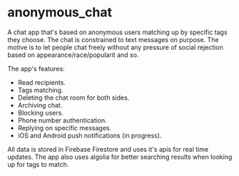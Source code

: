 # anonymous_chat

A chat app that's based on anonymous users matching up by specific tags they choose. The chat is constrained to text messages on purpose.
The motive is to let people chat freely without any pressure of social rejection based on appearance/race/popularit and so. 

The app's features:
- Read recipients.
- Tags matching.
- Deleting the chat room for both sides.
- Archiving chat.
- Blocking users.
- Phone number authentication.
- Replying on specific messages.
- iOS and Android push notifications (in progress).

All data is stored in Firebase Firestore and uses it's apis for real time updates. The app also uses algolia for better searching results when looking up for tags to match.
